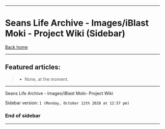 
***

# Seans Life Archive - Images/iBlast Moki - Project Wiki (Sidebar)

[Back home](https://github.com/seanpm2001/SeansLifeArchive_Images_iBlast-Moki/wiki/)

***

## Featured articles:

> * None, at the moment.

***

Seans Life Archive - Images/iBlast Moki- Project Wiki

Sidebar version: `1 (Monday, October 12th 2020 at 12:57 pm)`

### End of sidebar

***
